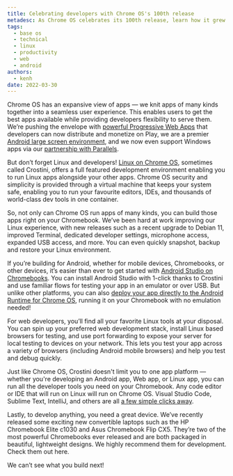 ```yaml
---
title: Celebrating developers with Chrome OS's 100th release
metadesc: As Chrome OS celebrates its 100th release, learn how it grew from running Web Apps to a powerful developer environment for creating multi-platform apps, backends, data analyses, and more.
tags:
  - base os
  - technical
  - linux
  - productivity
  - web
  - android
authors:
  - kenh
date: 2022-03-30
---
```


Chrome OS has an expansive view of apps — we knit apps of many kinds together into a seamless user experience. This enables users to get the best apps available while providing developers flexibility to serve them. We’re pushing the envelope with [powerful Progressive Web Apps](https://chromeos.dev/en/posts/powerful-apps-fueled-by-the-web) that developers can now distribute and monetize on Play, we are a premier [Android large screen environment](https://developer.android.com/large-screens), and we now even support Windows apps via our [partnership with Parallels](https://www.parallels.com/products/desktop/chrome/).

But don’t forget Linux and developers! [Linux on Chrome OS](https://chromeos.dev/en/linux), sometimes called Crostini, offers a full featured development environment enabling you to run Linux apps alongside your other apps. Chrome OS security and simplicity is provided through a virtual machine that keeps your system safe, enabling you to run your favourite editors, IDEs, and thousands of world-class dev tools in one container.

So, not only can Chrome OS run apps of many kinds, you can build those apps right on your Chromebook. We’ve been hard at work improving our Linux experience, with new releases such as a recent upgrade to Debian 11, improved Terminal, dedicated developer settings, microphone access, expanded USB access, and more. You can even quickly snapshot, backup and restore your Linux environment.

If you’re building for Android, whether for mobile devices, Chromebooks, or other devices, it’s easier than ever to get started with [Android Studio on Chromebooks](https://developer.android.com/studio). You can install Android Studio with 1-click thanks to Crostini and use familiar flows for testing your app in an emulator or over USB. But unlike other platforms, you can also [deploy your app directly to the Android Runtime for Chrome OS](https://chromeos.dev/en/android-environment/deploying-apps#deploy-from-chrome-os), running it on your Chromebook with no emulation needed!

For web developers, you’ll find all your favorite Linux tools at your disposal. You can spin up your preferred web development stack, install Linux based browsers for testing, and use port forwarding to expose your server for local testing to devices on your network. This lets you test your app across a variety of browsers (including Android mobile browsers) and help you test and debug quickly.

Just like Chrome OS, Crostini doesn't limit you to one app platform — whether you're developing an Android app, Web app, or Linux app, you can run all the developer tools you need on your Chromebook. Any code editor or IDE that will run on Linux will run on Chrome OS. Visual Studio Code, Sublime Text, IntelliJ, and others are all [a few simple clicks away](https://chromeos.dev/en/web-environment).

Lastly, to develop anything, you need a great device. We’ve recently released some exciting new convertible laptops such as the HP Chromebook Elite c1030 and Asus Chromebook Flip CX5. They’re two of the most powerful Chromebooks ever released and are both packaged in beautiful, lightweight designs. We highly recommend them for development. Check them out here.

We can’t see what you build next!
